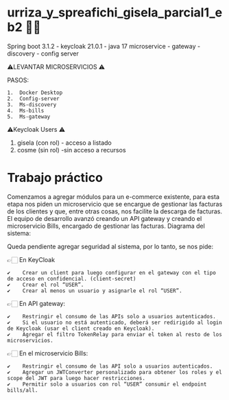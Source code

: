 # urriza_y_spreafichi_gisela_parcial1_eb2 🚀👾
Spring boot 3.1.2  -  keycloak 21.0.1  - java 17
microservice - gateway - discovery - config server

 
⚠️LEVANTAR MICROSERVICIOS ⚠️

PASOS:

    1.	Docker Desktop
    2.	Config-server
    3.	Ms-discovery
    4.	Ms-bills
    5.	Ms-gateway

⚠️Keycloak Users ⚠️

   1. gisela (con rol) - acceso a listado
   2. cosme (sin rol) -sin acceso a recursos
      
# Trabajo práctico

Comenzamos a agregar módulos para un e-commerce existente, para esta etapa nos piden un microservicio que se encargue de gestionar las facturas de los clientes y que, entre otras cosas, nos facilite la descarga de facturas. El equipo de desarrollo avanzó creando un API gateway y creando el microservicio Bills, encargado de gestionar las facturas. 
Diagrama del sistema:
 
Queda pendiente agregar seguridad al sistema, por lo tanto, se nos pide:

👉🏻 En KeyCloak

    ✔️    Crear un client para luego configurar en el gateway con el tipo de acceso en confidencial. (client-secret)
    ✔️    Crear el rol “USER”.
    ✔️    Crear al menos un usuario y asignarle el rol “USER”.
    
👉🏻 En API gateway:

    ✔️    Restringir el consumo de las APIs solo a usuarios autenticados.
    ✔️    Si el usuario no está autenticado, deberá ser redirigido al login de Keycloak (usar el client creado en Keycloak).
    ✔️    Agregar el filtro TokenRelay para enviar el token al resto de los microservicios.
    
👉🏻 En el microservicio Bills:

    ✔️    Restringir el consumo de las API solo a usuarios autenticados.
    ✔️    Agregar un JWTConverter personalizado para obtener los roles y el scope del JWT para luego hacer restricciones.
    ✔️    Permitir solo a usuarios con rol “USER” consumir el endpoint bills/all.
    
